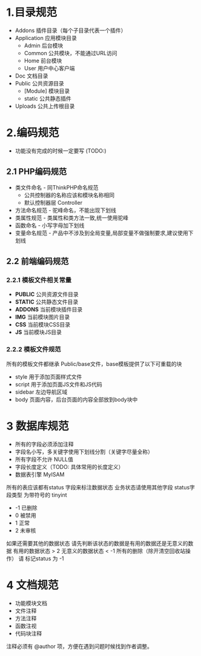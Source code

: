 # 1.目录规范

* Addons 插件目录（每个子目录代表一个插件）
* Application 应用模块目录
	* Admin 后台模块
	* Common 公共模块，不能通过URL访问
	* Home 前台模块
	* User 用户中心客户端
* Doc 文档目录
* Public 公共资源目录
	* [Module] 模块目录 
	* static 公共静态插件
* Uploads 公共上传根目录

# 2.编码规范

* 功能没有完成的时候一定要写 (TODO:)

## 2.1 PHP编码规范

* 类文件命名 - 同ThinkPHP命名规范
	* 公共控制器的名称应该和模块名称相同
	* 默认控制器层 Controller 
* 方法命名规范 - 驼峰命名，不能出现下划线
* 类属性规范 - 类属性和类方法一致,统一使用驼峰
* 函数命名 - 小写字母加下划线
* 变量命名规范 - 产品中不涉及到全局变量,局部变量不做强制要求,建议使用下划线

## 2.2 前端编码规范

### 2.2.1 模板文件相关常量

* __PUBLIC__ 公共资源文件目录
* __STATIC__ 公共静态文件目录
* __ADDONS__ 当前模块插件目录
* __IMG__ 当前模块图片目录
* __CSS__ 当前模块CSS目录
* __JS__ 当前模块JS目录

### 2.2.2 模板文件规范

所有的模板文件都继承 Public/base文件，base模板提供了以下可重载的块

* style 用于添加页面样式文件
* script 用于添加页面JS文件和JS代码
* sidebar 左边导航区域
* body 页面内容，后台页面的内容全部放到body块中



# 3 数据库规范

* 所有的字段必须添加注释
* 字段名小写，多关键字使用下划线分割（关键字尽量全称）
* 所有字段不允许 NULL值
* 字段长度定义（TODO: 具体常用的长度定义）
* 数据表引擎 MyISAM

所有的表应该都有status 字段来标注数据状态
业务状态请使用其他字段
status字段类型 为带符号的 tinyint
* -1 已删除
*  0 被禁用
*  1 正常
*  2 未审核 

如果还需要其他的数据状态 请先判断该状态的数据是有用的数据还是无意义的数据
有用的数据状态 > 2
无意义的数据状态 < -1 
所有的删除（除开清空回收站操作） 请 标记status 为 -1

# 4 文档规范

* 功能模块文档
* 文件注释
* 方法注释
* 函数注视
* 代码块注释

注释必须有 @author 项，方便在遇到问题时候找到作者调整。
